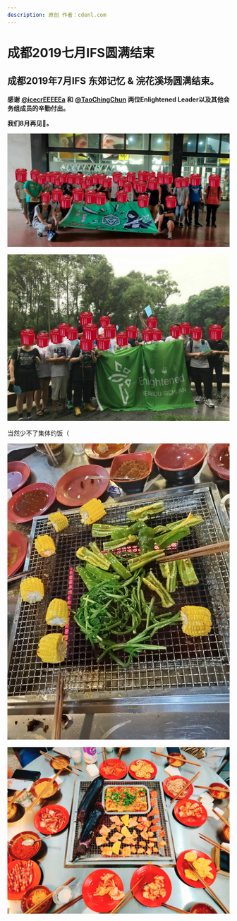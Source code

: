 ```yaml
---
description: 原创 作者：cdenl.com
---
```


# 成都2019七月IFS圆满结束

## 成都2019年7月IFS 东郊记忆 & 浣花溪场圆满结束。

**感谢** [**@icecrEEEEEa**](https://cdenl.com/) **和** [**@TaoChingChun**](https://twitter.com/TaoChingChung) **两位Enlightened Leader以及其他会务组成员的辛勤付出。**

**我们8月再见👋。**

![&#x4E1C;&#x90CA;&#x8BB0;&#x5FC6;&#x573A;](../.gitbook/assets/image%20%286%29.png)

![&#x6D63;&#x82B1;&#x6EAA;&#x573A;](../.gitbook/assets/image.png)

当然少不了集体约饭（

![&#x7531; @WolfgangGroves &#x62CD;&#x6444;](../.gitbook/assets/image%20%282%29.png)

![&#x7531; @TaoChingChung &#x62CD;&#x6444;](../.gitbook/assets/image%20%285%29.png)

